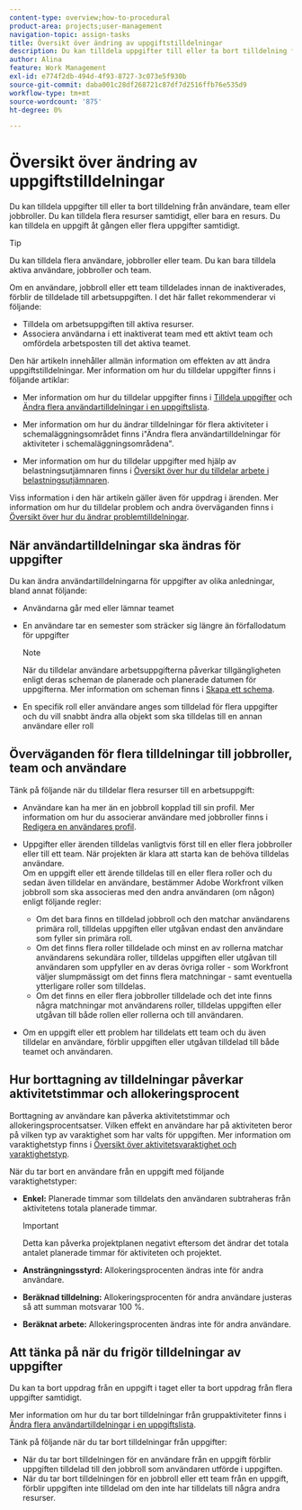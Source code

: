 ```yaml
---
content-type: overview;how-to-procedural
product-area: projects;user-management
navigation-topic: assign-tasks
title: Översikt över ändring av uppgiftstilldelningar
description: Du kan tilldela uppgifter till eller ta bort tilldelning från användare, team eller jobbroller. Du kan tilldela flera resurser samtidigt, eller bara en resurs. Du kan tilldela en uppgift åt gången eller flera uppgifter samtidigt.
author: Alina
feature: Work Management
exl-id: e774f2db-494d-4f93-8727-3c073e5f930b
source-git-commit: daba001c28df268721c87df7d2516ffb76e535d9
workflow-type: tm+mt
source-wordcount: '875'
ht-degree: 0%

---
```


# Översikt över ändring av uppgiftstilldelningar

Du kan tilldela uppgifter till eller ta bort tilldelning från användare, team eller jobbroller. Du kan tilldela flera resurser samtidigt, eller bara en resurs. Du kan tilldela en uppgift åt gången eller flera uppgifter samtidigt.

>[!TIP]
>
>Du kan tilldela flera användare, jobbroller eller team. Du kan bara tilldela aktiva användare, jobbroller och team.
>
>Om en användare, jobbroll eller ett team tilldelades innan de inaktiverades, förblir de tilldelade till arbetsuppgiften. I det här fallet rekommenderar vi följande:
>
>* Tilldela om arbetsuppgiften till aktiva resurser.
>* Associera användarna i ett inaktiverat team med ett aktivt team och omfördela arbetsposten till det aktiva teamet.
>

Den här artikeln innehåller allmän information om effekten av att ändra uppgiftstilldelningar. Mer information om hur du tilldelar uppgifter finns i följande artiklar:

* Mer information om hur du tilldelar uppgifter finns i [Tilldela uppgifter](../../../manage-work/tasks/assign-tasks/assign-tasks.md) och [Ändra flera användartilldelningar i en uppgiftslista](../../../manage-work/tasks/assign-tasks/modify-multiple-assignments-in-task-list.md).

* Mer information om hur du ändrar tilldelningar för flera aktiviteter i schemaläggningsområdet finns i&quot;Ändra flera användartilldelningar för aktiviteter i schemaläggningsområdena&quot;.
* Mer information om hur du tilldelar uppgifter med hjälp av belastningsutjämnaren finns i [Översikt över hur du tilldelar arbete i belastningsutjämnaren](../../../resource-mgmt/workload-balancer/assign-work-in-workload-balancer.md).

Viss information i den här artikeln gäller även för uppdrag i ärenden. Mer information om hur du tilldelar problem och andra överväganden finns i [Översikt över hur du ändrar problemtilldelningar](../../../manage-work/issues/manage-issues/modify-issue-assignments-overview.md).

## När användartilldelningar ska ändras för uppgifter

Du kan ändra användartilldelningarna för uppgifter av olika anledningar, bland annat följande:

* Användarna går med eller lämnar teamet
* En användare tar en semester som sträcker sig längre än förfallodatum för uppgifter

  >[!NOTE]
  >
  >När du tilldelar användare arbetsuppgifterna påverkar tillgängligheten enligt deras scheman de planerade och planerade datumen för uppgifterna. Mer information om scheman finns i [Skapa ett schema](../../../administration-and-setup/set-up-workfront/configure-timesheets-schedules/create-schedules.md).

* En specifik roll eller användare anges som tilldelad för flera uppgifter och du vill snabbt ändra alla objekt som ska tilldelas till en annan användare eller roll

## Överväganden för flera tilldelningar till jobbroller, team och användare

Tänk på följande när du tilldelar flera resurser till en arbetsuppgift:

* Användare kan ha mer än en jobbroll kopplad till sin profil. Mer information om hur du associerar användare med jobbroller finns i [Redigera en användares profil](../../../administration-and-setup/add-users/create-and-manage-users/edit-a-users-profile.md).

* Uppgifter eller ärenden tilldelas vanligtvis först till en eller flera jobbroller eller till ett team. När projekten är klara att starta kan de behöva tilldelas användare.\
  Om en uppgift eller ett ärende tilldelas till en eller flera roller och du sedan även tilldelar en användare, bestämmer Adobe Workfront vilken jobbroll som ska associeras med den andra användaren (om någon) enligt följande regler:

   * Om det bara finns en tilldelad jobbroll och den matchar användarens primära roll, tilldelas uppgiften eller utgåvan endast den användare som fyller sin primära roll.
   * Om det finns flera roller tilldelade och minst en av rollerna matchar användarens sekundära roller, tilldelas uppgiften eller utgåvan till användaren som uppfyller en av deras övriga roller - som Workfront väljer slumpmässigt om det finns flera matchningar - samt eventuella ytterligare roller som tilldelas.
   * Om det finns en eller flera jobbroller tilldelade och det inte finns några matchningar mot användarens roller, tilldelas uppgiften eller utgåvan till både rollen eller rollerna och till användaren.

* Om en uppgift eller ett problem har tilldelats ett team och du även tilldelar en användare, förblir uppgiften eller utgåvan tilldelad till både teamet och användaren.

## Hur borttagning av tilldelningar påverkar aktivitetstimmar och allokeringsprocent

Borttagning av användare kan påverka aktivitetstimmar och allokeringsprocentsatser. Vilken effekt en användare har på aktiviteten beror på vilken typ av varaktighet som har valts för uppgiften. Mer information om varaktighetstyp finns i [Översikt över aktivitetsvaraktighet och varaktighetstyp](../../../manage-work/tasks/taskdurtn/task-duration-and-duration-type.md).

När du tar bort en användare från en uppgift med följande varaktighetstyper:

* **Enkel:** Planerade timmar som tilldelats den användaren subtraheras från aktivitetens totala planerade timmar.

  >[!IMPORTANT]
  >
  >Detta kan påverka projektplanen negativt eftersom det ändrar det totala antalet planerade timmar för aktiviteten och projektet.

* **Ansträngningsstyrd:** Allokeringsprocenten ändras inte för andra användare.
* **Beräknad tilldelning:** Allokeringsprocenten för andra användare justeras så att summan motsvarar 100 %.
* **Beräknat arbete:** Allokeringsprocenten ändras inte för andra användare.

## Att tänka på när du frigör tilldelningar av uppgifter

Du kan ta bort uppdrag från en uppgift i taget eller ta bort uppdrag från flera uppgifter samtidigt.

Mer information om hur du tar bort tilldelningar från gruppaktiviteter finns i [Ändra flera användartilldelningar i en uppgiftslista](../../../manage-work/tasks/assign-tasks/modify-multiple-assignments-in-task-list.md).

Tänk på följande när du tar bort tilldelningar från uppgifter:

* När du tar bort tilldelningen för en användare från en uppgift förblir uppgiften tilldelad till den jobbroll som användaren utförde i uppgiften.
* När du tar bort tilldelningen för en jobbroll eller ett team från en uppgift, förblir uppgiften inte tilldelad om den inte har tilldelats till några andra resurser.
